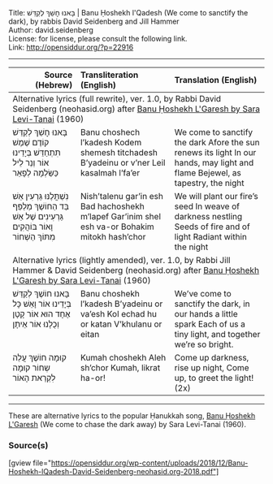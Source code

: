 <html>
<head></head>
<body>
Title: בָּאנוּ חׇשֵׁךְ לְקַדֵּשׁ | Banu Ḥoshekh l'Qadesh (We come to sanctify the dark), by rabbis David Seidenberg and Jill Hammer<br />
Author: david.seidenberg<br />
License: for license, please consult the following link.<br />
Link: <a href="http://opensiddur.org/?p=22916">http://opensiddur.org/?p=22916</a>
<p />
<hr />

<style type="text/css" media="all">.printfriendly {display: none!important;}</style>

<table style="margin-left: auto;margin-right: auto;" class="draggable">
<thead><tr><th id="x" style="text-align: right;">Source (Hebrew)</th><th style="text-align: left;">Transliteration (English)</th><th style="text-align: left;">Translation (English)</th></tr></thead>
<tbody>
<tr><td colspan="3">
<div class="english">
Alternative lyrics (full rewrite), ver. 1.0, by Rabbi David Seidenberg (neohasid.org) after <a href="https://opensiddur.org/prayers/lunar-cycle/commemorative-days/hanukkah/banu-hoshekh-lgaresh-by-sara-levi-tanai/">Banu Ḥoshekh L'Garesh by Sara Levi-Tanai</a> (1960) 
</div></td></tr>


<tr><td style="vertical-align:top;" width="26%">
<div class="liturgy"><span lang="he">
בָּאנוּ חׇשֵׁךְ לְקַדֵּשׁ
קוֹדֶם שֶׁמֶשׁ תִּתְחַדֵּשׁ
בְּיָדֵינוּ אוֹר וְנֵר
לֵיל כַּשַּׂלְמָה לְפָאֵר
</span></div></td>
 
<td style="vertical-align:top;" width="36%">
<div class="english">
Banu choshech l’kadesh
Kodem shemesh titchadesh
B’yadeinu or v’ner
Leil kasalmah l’fa’er
</span></div></td>
 
<td style="vertical-align:top;" width="36%">
<div class="english">
We come to sanctify the dark
Afore the sun renews its light
In our hands, may light and flame
Bejewel, as tapestry, the night
</div></td></tr>


<tr><td style="vertical-align:top;" width="26%">
<div class="liturgy"><span lang="he">
נִשְׁתֳּלֶנּוּ גַּרְעִין אֵשׁ
בַּד הַחוֹשֶׁךְ מְלַפֵּף
גַּרְעִינִים שֶׁל אֵשׁ וָאוֹר
בּוֹהֲקִים מִתּוֹךְ הַשְׁחוֹר
</span></div></td>
 
<td style="vertical-align:top;" width="36%">
<div class="english">
Nish’talenu gar’in esh
Bad hachoshekh m’lapef
Gar’inim shel esh va-or
Bohakim mitokh hash’chor 
</span></div></td>
 
<td style="vertical-align:top;" width="36%">
<div class="english">
We will plant our fire’s seed
In weave of darkness nestling
Seeds of fire and of light
Radiant within the night
</div></td></tr>


<tr><td colspan="3">
<div class="english">
Alternative lyrics (lightly amended), ver. 1.0, by Rabbi Jill Hammer & David Seidenberg (neohasid.org) after <a href="https://opensiddur.org/prayers/lunar-cycle/commemorative-days/hanukkah/banu-hoshekh-lgaresh-by-sara-levi-tanai/">Banu Ḥoshekh L'Garesh by Sara Levi-Tanai</a> (1960) 
</div></td></tr>


<tr><td style="vertical-align:top;" width="26%">
<div class="liturgy"><span lang="he">
בָּאנוּ חוֹשֶׁךְ לְקַדֵּשׁ
בְּיָדֵינוּ אוֹר וָאֵשׁ 
כָּל אֶחָד הוּא אוֹר קָטָן
וְכֻלָנוּ אוֹר אֵיתָן
</span></div></td>
 
<td style="vertical-align:top;" width="36%">
<div class="english">
Banu choshekh l’kadesh
B’yadeinu or va’esh
Kol echad hu or katan
V’khulanu or eitan
</span></div></td>
 
<td style="vertical-align:top;" width="36%">
<div class="english">
We’ve come to sanctify the dark,
in our hands a little spark
Each of us a tiny light,
and together we’re so bright.
</div></td></tr>


<tr><td style="vertical-align:top;" width="26%">
<div class="liturgy"><span lang="he">
קוּמָה חוֹשֶׁךְ 
עֲלֵה שְחוֹר
קוּמָה לִקְרַאת הָאוֹר
</span></div></td>
 
<td style="vertical-align:top;" width="36%">
<div class="english">
Kumah choshekh
Aleh sh’chor
Kumah, likrat ha-or!
</span></div></td>
 
<td style="vertical-align:top;" width="36%">
<div class="english">
Come up darkness, 
rise up night,
Come up, to greet the light! (2x) 
</div></td></tr>
</tbody></table>

<hr />

These are alternative lyrics to the popular Ḥanukkah song, <a href="https://opensiddur.org/prayers/lunar-cycle/commemorative-days/hanukkah/banu-hoshekh-lgaresh-by-sara-levi-tanai/">Banu Ḥoshekh L'Garesh</a> (We come to chase the dark away) by Sara Levi-Tanai (1960).

<h3>Source(s)</h3>

[gview file="https://opensiddur.org/wp-content/uploads/2018/12/Banu-Hoshekh-lQadesh-David-Seidenberg-neohasid.org-2018.pdf"]
</body>
</html>